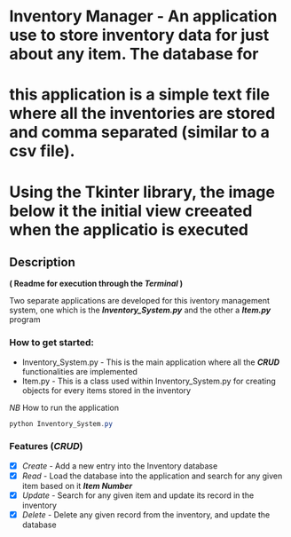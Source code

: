 # Inventory Manager - An application use to store inventory data for just about any item. The database for 
# this application is a simple text file where all the inventories are stored and comma separated (similar to a csv file).
# Using the Tkinter library, the image below it the initial view creeated when the applicatio is executed 

## Description 
**( Readme for execution through the ***Terminal*** )**

Two separate applications are developed for this iventory management system, one which is the ***Inventory_System.py*** and the other a ***Item.py*** program

### How to get started:
  * Inventory_System.py - This is the main application where all the ***CRUD*** functionalities are implemented 
  * Item.py - This is a class used within Inventory_System.py for creating objects for every items stored in the inventory

  *NB* How to run the application
  ```powershell 
  python Inventory_System.py
  ```


### Features (***CRUD***)
- [x] *Create* - Add a new entry into the Inventory database 
- [x] *Read* - Load the database into the application and search for any given item based on it ***Item Number*** 
- [x] *Update* - Search for any given item and update its record in the inventory 
- [x] *Delete* - Delete any given record from the inventory, and update the database 
